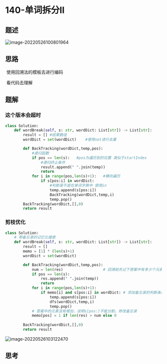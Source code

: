 # 140-单词拆分Ⅱ

## 题述

![image-20220526100801964](https://happygoing.oss-cn-beijing.aliyuncs.com/img/image-20220526100801964.png)

## 思路

​	使用回溯法的模板去进行编码

​	看代码去理解

## 题解

### 这个版本会超时

```Python
class Solution:
    def wordBreak(self, s: str, wordDict: List[str]) -> List[str]:
        result = [] #结果数组
        wordDict = set(wordDict)    #使用set进行去重

        def BackTracking(wordDict,temp,pos):
            #递归函数
            if pos == len(s):   #pos为遍历到的位置 类似于startIndex
                #递归终止条件
                result.append(" ".join(temp))
                return
            for i in range(pos,len(s)+1):   #横向遍历
                if s[pos:i] in wordDict:
                    #判断是不是在单词字典中 使用in
                    temp.append(s[pos:i])
                    BackTracking(wordDict,temp,i)
                    temp.pop()
        BackTracking(wordDict,[],0)
        return result
```

### 剪枝优化

```Python
class Solution:
    # 带备忘录的记忆化搜索
    def wordBreak(self, s: str, wordDict: List[str]) -> List[str]:
        result = []
        memo = [1] * (len(s)+1)
        wordDict = set(wordDict)

        def BackTracking(wordDict,temp,pos):
            num = len(res)                  # 回溯前先记下答案中有多少个元素
            if pos == len(s):
                res.append(" ".join(temp))
                return
            for i in range(pos,len(s)+1):
                if memo[i] and s[pos:i] in wordDict: # 添加备忘录的判断条件
                    temp.append(s[pos:i])
                    dfs(wordDict,temp,i)
                    temp.pop()
            # 答案中的元素没有增加，说明s[pos:]不能分割，修改备忘录        
            memo[pos] = 1 if len(res) > num else 0 
            
        BackTracking(wordDict,[],0)
        return result
```

![image-20220526103122470](https://happygoing.oss-cn-beijing.aliyuncs.com/img/image-20220526103122470.png)

## 思考